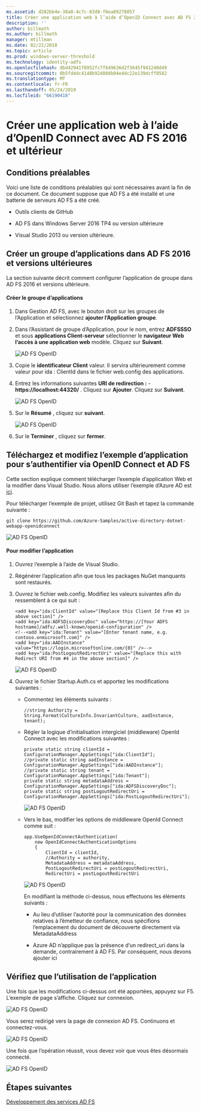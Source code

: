 ```yaml
---
ms.assetid: d282bb4e-38a0-4c7c-83d8-f6ea89278057
title: Créer une application web à l’aide d’OpenID Connect avec AD FS 2016 et ultérieur
description: ''
author: billmath
ms.author: billmath
manager: mtillman
ms.date: 02/22/2018
ms.topic: article
ms.prod: windows-server-threshold
ms.technology: identity-adfs
ms.openlocfilehash: dbd42941f8952fc7f649636d2f3645f941240d49
ms.sourcegitcommit: 0b5fd4dc4148b92480db04e4dc22e139dcff8582
ms.translationtype: MT
ms.contentlocale: fr-FR
ms.lasthandoff: 05/24/2019
ms.locfileid: "66190418"
---
```

# <a name="build-a-web-application-using-openid-connect-with-ad-fs-2016-and-later"></a>Créer une application web à l’aide d’OpenID Connect avec AD FS 2016 et ultérieur

## <a name="pre-requisites"></a>Conditions préalables  
Voici une liste de conditions préalables qui sont nécessaires avant la fin de ce document. Ce document suppose que AD FS a été installé et une batterie de serveurs AD FS a été créé.  

-   Outils clients de GitHub  

-   AD FS dans Windows Server 2016 TP4 ou version ultérieure  

-   Visual Studio 2013 ou version ultérieure.  

## <a name="create-an-application-group-in-ad-fs-2016-and-later"></a>Créer un groupe d’applications dans AD FS 2016 et versions ultérieures
La section suivante décrit comment configurer l’application de groupe dans AD FS 2016 et versions ultérieure.  

#### <a name="create-application-group"></a>Créer le groupe d’applications  

1.  Dans Gestion AD FS, avec le bouton droit sur les groupes de l’Application et sélectionnez **ajouter l’Application groupe**.  

2.  Dans l’Assistant de groupe d’Application, pour le nom, entrez **ADFSSSO** et sous **applications Client-serveur** sélectionner le **navigateur Web l’accès à une application web** modèle.  Cliquez sur **Suivant**.

    ![AD FS OpenID](media/Enabling-OpenId-Connect-with-AD-FS-2016/AD_FS_OpenID_1.PNG)  

3.  Copie le **identificateur Client** valeur.  Il servira ultérieurement comme valeur pour ida : ClientId dans le fichier web.config des applications.  

4.  Entrez les informations suivantes **URI de redirection :**  -  **https://localhost:44320/** .  Cliquez sur **Ajouter**. Cliquez sur **Suivant**.  

    ![AD FS OpenID](media/Enabling-OpenId-Connect-with-AD-FS-2016/AD_FS_OpenID_2.PNG)  

5.  Sur le **Résumé** , cliquez sur **suivant**.  

    ![AD FS OpenID](media/Enabling-OpenId-Connect-with-AD-FS-2016/AD_FS_OpenID_3.PNG)

6.  Sur le **Terminer** , cliquez sur **fermer**.  

## <a name="download-and-modify-sample-application-to-authenticate-via-openid-connect-and-ad-fs"></a>Téléchargez et modifiez l’exemple d’application pour s’authentifier via OpenID Connect et AD FS  
Cette section explique comment télécharger l’exemple d’application Web et la modifier dans Visual Studio.   Nous allons utiliser l’exemple d’Azure AD est [ici](https://github.com/Azure-Samples/active-directory-dotnet-webapp-openidconnect).  

Pour télécharger l’exemple de projet, utilisez Git Bash et tapez la commande suivante :  

```  
git clone https://github.com/Azure-Samples/active-directory-dotnet-webapp-openidconnect  
```  

![AD FS OpenID](media/Enabling-OpenId-Connect-with-AD-FS-2016/AD_FS_OpenID_8.PNG)  

#### <a name="to-modify-the-app"></a>Pour modifier l’application  

1.  Ouvrez l’exemple à l’aide de Visual Studio.  

2.  Régénérer l’application afin que tous les packages NuGet manquants sont restaurés.  

3.  Ouvrez le fichier web.config.  Modifiez les valeurs suivantes afin du ressemblent à ce qui suit :  

    ```  
    <add key="ida:ClientId" value="[Replace this Client Id from #3 in above section]" />  
    <add key="ida:ADFSDiscoveryDoc" value="https://[Your ADFS hostname]/adfs/.well-known/openid-configuration" />  
    <!--<add key="ida:Tenant" value="[Enter tenant name, e.g. contoso.onmicrosoft.com]" />      
    <add key="ida:AADInstance" value="https://login.microsoftonline.com/{0}" />-->  
    <add key="ida:PostLogoutRedirectUri" value="[Replace this with Redirect URI from #4 in the above section]" />  
    ```  

    ![AD FS OpenID](media/Enabling-OpenId-Connect-with-AD-FS-2016/AD_FS_OpenID_9.PNG)  

4.  Ouvrez le fichier Startup.Auth.cs et apportez les modifications suivantes :  

    -   Commentez les éléments suivants :  

        ```  
        //string Authority = String.Format(CultureInfo.InvariantCulture, aadInstance, tenant);  
        ```  

    -   Régler la logique d’initialisation intergiciel (middleware) OpenId Connect avec les modifications suivantes :  

        ```  
        private static string clientId = ConfigurationManager.AppSettings["ida:ClientId"];  
        //private static string aadInstance = ConfigurationManager.AppSettings["ida:AADInstance"];  
        //private static string tenant = ConfigurationManager.AppSettings["ida:Tenant"];  
        private static string metadataAddress = ConfigurationManager.AppSettings["ida:ADFSDiscoveryDoc"];  
        private static string postLogoutRedirectUri = ConfigurationManager.AppSettings["ida:PostLogoutRedirectUri"];  
        ```  

        ![AD FS OpenID](media/Enabling-OpenId-Connect-with-AD-FS-2016/AD_FS_OpenID_10.PNG)  

    -   Vers le bas, modifier les options de middleware OpenId Connect comme suit :  

        ```  
        app.UseOpenIdConnectAuthentication(  
            new OpenIdConnectAuthenticationOptions  
            {  
                ClientId = clientId,  
                //Authority = authority,  
                MetadataAddress = metadataAddress,  
                PostLogoutRedirectUri = postLogoutRedirectUri,
                RedirectUri = postLogoutRedirectUri
        ```  

        ![AD FS OpenID](media/Enabling-OpenId-Connect-with-AD-FS-2016/AD_FS_OpenID_11.PNG)  

        En modifiant la méthode ci-dessus, nous effectuons les éléments suivants :  

        -   Au lieu d’utiliser l’autorité pour la communication des données relatives à l’émetteur de confiance, nous spécifions l’emplacement du document de découverte directement via MetadataAddress  

        -   Azure AD n’applique pas la présence d’un redirect_uri dans la demande, contrairement à AD FS. Par conséquent, nous devons ajouter ici  

## <a name="verify-the-app-is-working"></a>Vérifiez que l’utilisation de l’application  
Une fois que les modifications ci-dessus ont été apportées, appuyez sur F5.  L’exemple de page s’affiche.  Cliquez sur connexion.  

![AD FS OpenID](media/Enabling-OpenId-Connect-with-AD-FS-2016/AD_FS_OpenID_12.PNG)  

Vous serez redirigé vers la page de connexion AD FS.  Continuons et connectez-vous.  

![AD FS OpenID](media/Enabling-OpenId-Connect-with-AD-FS-2016/AD_FS_OpenID_13.PNG)  

Une fois que l’opération réussit, vous devez voir que vous êtes désormais connecté.  

![AD FS OpenID](media/Enabling-OpenId-Connect-with-AD-FS-2016/AD_FS_OpenID_14.PNG)  

## <a name="next-steps"></a>Étapes suivantes
[Développement des services AD FS](../../ad-fs/AD-FS-Development.md)  
